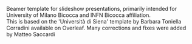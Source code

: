 Beamer template for slideshow presentations, primarily intended for     
University of Milano Bicocca and INFN Bicocca affiliation.              
This is based on the 'Università di Siena' template by Barbara Toniella 
Corradini available on Overleaf. Many corrections and fixes were added  
by Matteo Saccardi                                                      
